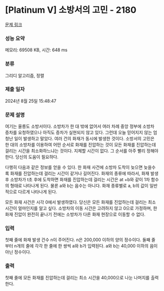 # [Platinum V] 소방서의 고민 - 2180 

[문제 링크](https://www.acmicpc.net/problem/2180) 

### 성능 요약

메모리: 69508 KB, 시간: 648 ms

### 분류

그리디 알고리즘, 정렬

### 제출 일자

2024년 8월 25일 15:48:47

### 문제 설명

<p>여기는 울릉도 소방서이다. 소방차가 한 대 밖에 없어서 여러 차례 중앙 정부에 소방차 증차를 요청하였으나 아직도 증차가 실현되지 않고 있다. 그런데 오늘 믿어지지 않는 엄청난 일이 발생하고 말았다. 여러 건의 화재가 동시에 발생한 것이다. 소방서의 고민은 한 대의 소방차를 이용하여 어떤 순서로 화재를 진압하는 것이 모든 화재를 진압하는데 걸리는 시간을 최소화하느냐는 것이다. 지체할 시간이 없다. 그 순서를 아주 빨리 정해야 한다. 당신의 도움이 필요하다.</p>
<p>다행히 다음과 같은 정보를 얻을 수 있다. 한 화재 사건에 소방차 도착이 늦으면 늦을수록 화재를 진압하는데 걸리는 시간이 같거나 길어진다. 화재의 종류에 따라서, 화재 발생 후 소방차가 t초 후에 도착하면 화재를 진압하는데 걸리는 시간은 at +b와 같이 1차 함수의 형태로 나타나게 된다. 물론 a와 b는 음수는 아니다. 화재 종류별로 a, b의 값이 일반적으로 다르게 나타나게 된다.</p>
<p>모든 화재 사건은 시각 0에서 발생하였다. 당신은 모든 화재를 진압하는데 걸리는 최소 시간이 얼마인지를 알고 싶다. 소방차의 이동 시간은 고려하지 않고 0으로 가정하며, 한 화재 진압이 완전히 끝나기 전에는 소방차가 다른 화재 현장으로 이동할 수 없다.</p>

### 입력 

 <p>첫째 줄에 화재 발생 건수 n이 주어진다. n은 200,000 이하의 양의 정수이다. 둘째 줄부터 n개의 줄에 각각 한 줄에 한 쌍씩 a와 b가 입력된다. a와 b는 40,000 이하의 음이 아닌 정수이다.</p>

### 출력 

 <p>첫째 줄에 모든 화재를 진압하는데 걸리는 최소 시간을 40,000으로 나눈 나머지를 출력한다.</p>


